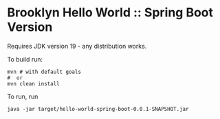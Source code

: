 # Brooklyn Hello World :: Spring Boot Version

Requires JDK version 19 - any distribution works.

To build run:

```shell
mvn # with default goals
#  or 
mvn clean install 
```

To run, run 

```shell
java -jar target/hello-world-spring-boot-0.0.1-SNAPSHOT.jar
```